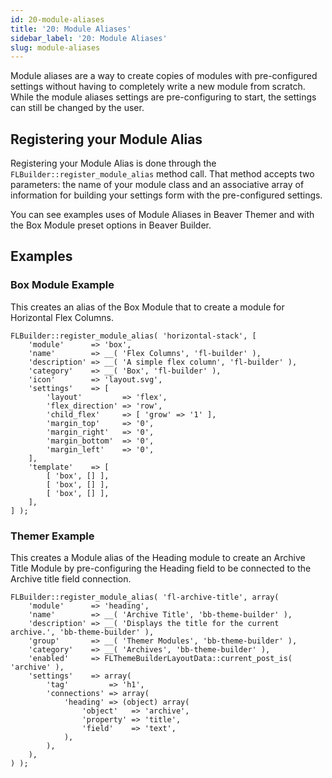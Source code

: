 ```yaml
---
id: 20-module-aliases
title: '20: Module Aliases'
sidebar_label: '20: Module Aliases'
slug: module-aliases
---
```

Module aliases are a way to create copies of modules with pre-configured settings without having to completely write a new module from scratch.   While the module aliases settings are pre-configuring to start, the settings can still be changed by the user. 

## Registering your Module Alias
Registering your Module Alias is done through the `FLBuilder::register_module_alias` method call. That method accepts two parameters: the name of your module class and an associative array of information for building your settings form with the pre-configured settings.

You can see examples uses of Module Aliases in Beaver Themer and with the Box Module preset options in Beaver Builder.  
## Examples

### Box Module Example
This creates an alias of the Box Module that to create a module for Horizontal Flex Columns.

```
FLBuilder::register_module_alias( 'horizontal-stack', [
	'module'      => 'box',
	'name'        => __( 'Flex Columns', 'fl-builder' ),
	'description' => __( 'A simple flex column', 'fl-builder' ),
	'category'    => __( 'Box', 'fl-builder' ),
	'icon'        => 'layout.svg',
	'settings'    => [
		'layout'         => 'flex',
		'flex_direction' => 'row',
		'child_flex'     => [ 'grow' => '1' ],
		'margin_top'     => '0',
		'margin_right'   => '0',
		'margin_bottom'  => '0',
		'margin_left'    => '0',
	],
	'template'    => [
		[ 'box', [] ],
		[ 'box', [] ],
		[ 'box', [] ],
	],
] );
```
### Themer Example
This creates a Module alias of the Heading module to create an Archive Title Module by pre-configuring the Heading field to be connected to the Archive title field connection. 

```
FLBuilder::register_module_alias( 'fl-archive-title', array(
	'module'      => 'heading',
	'name'        => __( 'Archive Title', 'bb-theme-builder' ),
	'description' => __( 'Displays the title for the current archive.', 'bb-theme-builder' ),
	'group'       => __( 'Themer Modules', 'bb-theme-builder' ),
	'category'    => __( 'Archives', 'bb-theme-builder' ),
	'enabled'     => FLThemeBuilderLayoutData::current_post_is( 'archive' ),
	'settings'    => array(
		'tag'         => 'h1',
		'connections' => array(
			'heading' => (object) array(
				'object'   => 'archive',
				'property' => 'title',
				'field'    => 'text',
			),
		),
	),
) );
```

